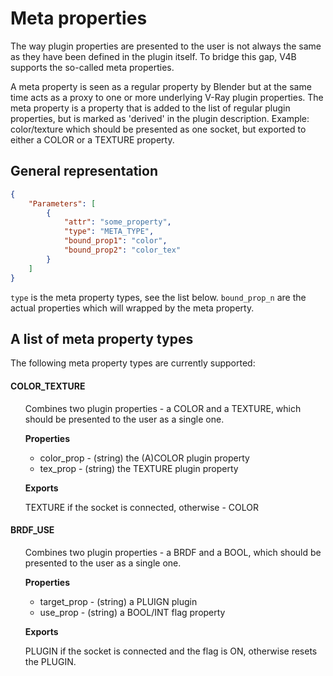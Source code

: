 # Meta properties

The way plugin properties are presented to the user is not always the same as they have been defined in the plugin itself. To bridge this gap, V4B supports the so-called meta properties. 

A meta property is seen as a regular property by Blender but at the same time acts as a proxy to one or more underlying V-Ray plugin properties. The meta property is a property that is added to the list of regular plugin properties, but is marked as 'derived' in the plugin description. Example: color/texture which should be presented as one socket, but exported to either a COLOR or a TEXTURE property.

## General representation

```json
{
    "Parameters": [
        {
            "attr": "some_property",
            "type": "META_TYPE",
            "bound_prop1": "color",
            "bound_prop2": "color_tex"
        }
    ]
}
```

`type` is the meta property types, see the list below.
`bound_prop_n` are the actual properties which will wrapped by the meta property.

## A list of meta property types
The following meta property types are currently supported:

#### COLOR_TEXTURE
<ul>
Combines two plugin properties - a COLOR and a TEXTURE, which should be presented to the user as a single one. 

**Properties**

* color_prop - (string) the (A)COLOR plugin property
* tex_prop - (string) the TEXTURE plugin property

**Exports**

TEXTURE if the socket is connected, otherwise - COLOR
</ul>

#### BRDF_USE
<ul>
Combines two plugin properties - a BRDF  and a BOOL, which should be presented to the user as a single one. 

**Properties**

* target_prop - (string) a PLUIGN plugin
* use_prop - (string) a BOOL/INT flag property

**Exports**

PLUGIN if the socket is connected and the flag is ON, otherwise resets the PLUGIN.
</ul>